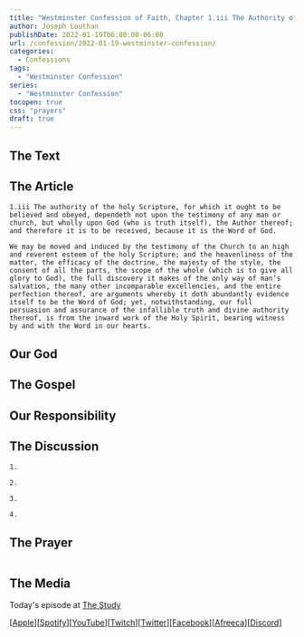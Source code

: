 ```yaml
---
title: "Westminster Confession of Faith, Chapter 1.iii The Authority of Holy Scripture"
author: Joseph Louthan
publishDate: 2022-01-19T06:00:00-06:00
url: /confession/2022-01-19-westminster-confession/
categories:
  - Confessions
tags:
  - "Westminster Confession"
series:
  - "Westminster Confession"
tocopen: true
css: "prayers"
draft: true
---
```

## The Text

<div style="page-break-after: always;"></div>

## The Article

```text
1.iii The authority of the holy Scripture, for which it ought to be believed and obeyed, dependeth not upon the testimony of any man or church, but wholly upon God (who is truth itself), the Author thereof; and therefore it is to be received, because it is the Word of God.

We may be moved and induced by the testimony of the Church to an high and reverent esteem of the holy Scripture; and the heavenliness of the matter, the efficacy of the doctrine, the majesty of the style, the consent of all the parts, the scope of the whole (which is to give all glory to God), the full discovery it makes of the only way of man’s salvation, the many other incomparable excellencies, and the entire perfection thereof, are arguments whereby it doth abundantly evidence itself to be the Word of God; yet, notwithstanding, our full persuasion and assurance of the infallible truth and divine authority thereof, is from the inward work of the Holy Spirit, bearing witness by and with the Word in our hearts.
```

<div style="page-break-after: always;"></div>

## Our God

<div style="page-break-after: always;"></div>

## The Gospel

<div style="page-break-after: always;"></div>

## Our Responsibility

## The Discussion

```text
1. 
```

```text
2. 
```

```text
3. 
```

```text
4. 
```

## The Prayer

<div style='font-variant: small-caps;'>

</div>

```text

```

## The Media

Today's episode at [The Study](http://study.theologic.us/podcast/)

\[[Apple](https://podcasts.apple.com/us/podcast/the-study/id1557102127)\]\[[Spotify](https://open.spotify.com/show/0Xs5qsNvWePyRqcmtOTPkR)\]\[[YouTube](http://youtube.theologic.us)\]\[[Twitch](http://twitch.theologic.us)\]\[[Twitter](https://twitter.com/theologic_us)\]\[[Facebook](https://www.facebook.com/groups/462231051477464)\]\[[Afreeca](https://bj.afreecatv.com/theologicus)\]\[[Discord](http://discord.theologic.us)\]
